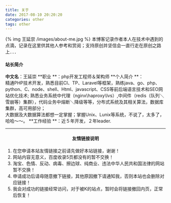 ```yaml
---
title: 关于
date: 2017-08-10 20:20:20
categories: other
tags: other
---
```

{% img 王延崇 /images/about-me.jpg %}
本博客记录作者本人在技术中遇到的点滴，记录在这里供其他人参考和赏阅；支持原创并坚信会一直行走在原创之路上．．．

#### 站长简介
**中文名**：王延崇
**职业 **：php开发工程师＆架构师
**个人简介 **：  
 精通PHP技术开发，熟悉目前CI、TP、Laravel等框架，熟练java、go、php、python、C、node、shell、Html、javascript、CSS等前后端语言技术和SEO网站优化技术;
 熟悉业务系统中代理（nginx\haproxy\lvs）,中间件（redis（队列＼雪崩等）集群），代码业务中熔断＼降级等等，分布式系统及其相关算法，数据库集群，高可用部分；  
 大数据及大数据算法都想一定掌握；掌握Unix、Lunix等系统，不说了，太多了，哈哈～～。 
**工作经验 **：近５年开发，２年leader.

---

#### <center>友情链接说明</center>
1. 在您申请本站友情链接之前请先做好本站链接，谢谢！
2. 网站内容无意义，百度收录5页都没有的暂不交换！
3. 淘宝、色情、反动、病毒、擦边球、纯商业、违法中华人民共和国法律的网站暂不交换！
4. 申请成功后请毋随意撤下链接，其他原因撤下请通知我，否则本站也会删除对应链接！
5. 我会对成功的链接经常访问，对于被K的站点，暂时会将链接撤回内页，正常后恢复！ 
